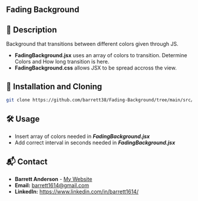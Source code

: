 ## Fading Background

## 📌 Description

Background that transitions between different colors given through JS.

- **FadingBackground.jsx** uses an array of colors to transition. Determine Colors and How long transition is here.
- **FadingBackground.css** allows JSX to be spread accross the view.

## 📖 Installation and Cloning

```sh
git clone https://github.com/barrett38/Fading-Background/tree/main/src/components
```

## 🛠️ Usage

- Insert array of colors needed in **_FadingBackground.jsx_**
- Add correct interval in seconds needed in **_FadingBackground.jsx_**

## 📬 Contact

- **Barrett Anderson** - [My Website](http://barrett.vercel.app)
- **Email:** barrett1614@gmail.com
- **LinkedIn:** https://www.linkedin.com/in/barrett1614/
